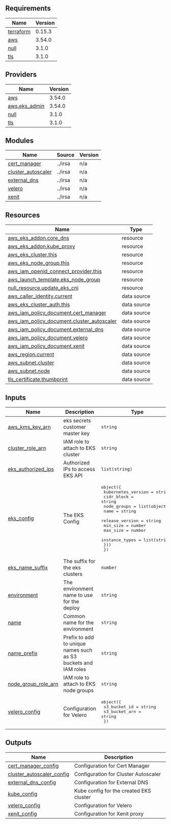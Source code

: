 ## Requirements

| Name | Version |
|------|---------|
| <a name="requirement_terraform"></a> [terraform](#requirement\_terraform) | 0.15.3 |
| <a name="requirement_aws"></a> [aws](#requirement\_aws) | 3.54.0 |
| <a name="requirement_null"></a> [null](#requirement\_null) | 3.1.0 |
| <a name="requirement_tls"></a> [tls](#requirement\_tls) | 3.1.0 |

## Providers

| Name | Version |
|------|---------|
| <a name="provider_aws"></a> [aws](#provider\_aws) | 3.54.0 |
| <a name="provider_aws.eks_admin"></a> [aws.eks\_admin](#provider\_aws.eks\_admin) | 3.54.0 |
| <a name="provider_null"></a> [null](#provider\_null) | 3.1.0 |
| <a name="provider_tls"></a> [tls](#provider\_tls) | 3.1.0 |

## Modules

| Name | Source | Version |
|------|--------|---------|
| <a name="module_cert_manager"></a> [cert\_manager](#module\_cert\_manager) | ../irsa | n/a |
| <a name="module_cluster_autoscaler"></a> [cluster\_autoscaler](#module\_cluster\_autoscaler) | ../irsa | n/a |
| <a name="module_external_dns"></a> [external\_dns](#module\_external\_dns) | ../irsa | n/a |
| <a name="module_velero"></a> [velero](#module\_velero) | ../irsa | n/a |
| <a name="module_xenit"></a> [xenit](#module\_xenit) | ../irsa | n/a |

## Resources

| Name | Type |
|------|------|
| [aws_eks_addon.core_dns](https://registry.terraform.io/providers/hashicorp/aws/3.54.0/docs/resources/eks_addon) | resource |
| [aws_eks_addon.kube_proxy](https://registry.terraform.io/providers/hashicorp/aws/3.54.0/docs/resources/eks_addon) | resource |
| [aws_eks_cluster.this](https://registry.terraform.io/providers/hashicorp/aws/3.54.0/docs/resources/eks_cluster) | resource |
| [aws_eks_node_group.this](https://registry.terraform.io/providers/hashicorp/aws/3.54.0/docs/resources/eks_node_group) | resource |
| [aws_iam_openid_connect_provider.this](https://registry.terraform.io/providers/hashicorp/aws/3.54.0/docs/resources/iam_openid_connect_provider) | resource |
| [aws_launch_template.eks_node_group](https://registry.terraform.io/providers/hashicorp/aws/3.54.0/docs/resources/launch_template) | resource |
| [null_resource.update_eks_cni](https://registry.terraform.io/providers/hashicorp/null/3.1.0/docs/resources/resource) | resource |
| [aws_caller_identity.current](https://registry.terraform.io/providers/hashicorp/aws/3.54.0/docs/data-sources/caller_identity) | data source |
| [aws_eks_cluster_auth.this](https://registry.terraform.io/providers/hashicorp/aws/3.54.0/docs/data-sources/eks_cluster_auth) | data source |
| [aws_iam_policy_document.cert_manager](https://registry.terraform.io/providers/hashicorp/aws/3.54.0/docs/data-sources/iam_policy_document) | data source |
| [aws_iam_policy_document.cluster_autoscaler](https://registry.terraform.io/providers/hashicorp/aws/3.54.0/docs/data-sources/iam_policy_document) | data source |
| [aws_iam_policy_document.external_dns](https://registry.terraform.io/providers/hashicorp/aws/3.54.0/docs/data-sources/iam_policy_document) | data source |
| [aws_iam_policy_document.velero](https://registry.terraform.io/providers/hashicorp/aws/3.54.0/docs/data-sources/iam_policy_document) | data source |
| [aws_iam_policy_document.xenit](https://registry.terraform.io/providers/hashicorp/aws/3.54.0/docs/data-sources/iam_policy_document) | data source |
| [aws_region.current](https://registry.terraform.io/providers/hashicorp/aws/3.54.0/docs/data-sources/region) | data source |
| [aws_subnet.cluster](https://registry.terraform.io/providers/hashicorp/aws/3.54.0/docs/data-sources/subnet) | data source |
| [aws_subnet.node](https://registry.terraform.io/providers/hashicorp/aws/3.54.0/docs/data-sources/subnet) | data source |
| [tls_certificate.thumbprint](https://registry.terraform.io/providers/hashicorp/tls/3.1.0/docs/data-sources/certificate) | data source |

## Inputs

| Name | Description | Type | Default | Required |
|------|-------------|------|---------|:--------:|
| <a name="input_aws_kms_key_arn"></a> [aws\_kms\_key\_arn](#input\_aws\_kms\_key\_arn) | eks secrets customer master key | `string` | n/a | yes |
| <a name="input_cluster_role_arn"></a> [cluster\_role\_arn](#input\_cluster\_role\_arn) | IAM role to attach to EKS cluster | `string` | n/a | yes |
| <a name="input_eks_authorized_ips"></a> [eks\_authorized\_ips](#input\_eks\_authorized\_ips) | Authorized IPs to access EKS API | `list(string)` | n/a | yes |
| <a name="input_eks_config"></a> [eks\_config](#input\_eks\_config) | The EKS Config | <pre>object({<br>    kubernetes_version = string<br>    cidr_block         = string<br>    node_groups = list(object({<br>      name            = string<br>      release_version = string<br>      min_size        = number<br>      max_size        = number<br>      instance_types  = list(string)<br>    }))<br>  })</pre> | n/a | yes |
| <a name="input_eks_name_suffix"></a> [eks\_name\_suffix](#input\_eks\_name\_suffix) | The suffix for the eks clusters | `number` | `1` | no |
| <a name="input_environment"></a> [environment](#input\_environment) | The environment name to use for the deploy | `string` | n/a | yes |
| <a name="input_name"></a> [name](#input\_name) | Common name for the environment | `string` | n/a | yes |
| <a name="input_name_prefix"></a> [name\_prefix](#input\_name\_prefix) | Prefix to add to unique names such as S3 buckets and IAM roles | `string` | `"xks"` | no |
| <a name="input_node_group_role_arn"></a> [node\_group\_role\_arn](#input\_node\_group\_role\_arn) | IAM role to attach to EKS node groups | `string` | n/a | yes |
| <a name="input_velero_config"></a> [velero\_config](#input\_velero\_config) | Configuration for Velero | <pre>object({<br>    s3_bucket_id  = string<br>    s3_bucket_arn = string<br>  })</pre> | n/a | yes |

## Outputs

| Name | Description |
|------|-------------|
| <a name="output_cert_manager_config"></a> [cert\_manager\_config](#output\_cert\_manager\_config) | Configuration for Cert Manager |
| <a name="output_cluster_autoscaler_config"></a> [cluster\_autoscaler\_config](#output\_cluster\_autoscaler\_config) | Configuration for Cluster Autoscaler |
| <a name="output_external_dns_config"></a> [external\_dns\_config](#output\_external\_dns\_config) | Configuration for External DNS |
| <a name="output_kube_config"></a> [kube\_config](#output\_kube\_config) | Kube config for the created EKS cluster |
| <a name="output_velero_config"></a> [velero\_config](#output\_velero\_config) | Configuration for Velero |
| <a name="output_xenit_config"></a> [xenit\_config](#output\_xenit\_config) | Configuration for Xenit proxy |

